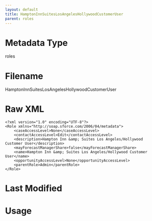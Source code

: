 ```yaml
---
layout: default
title: HamptonInnSuitesLosAngelesHollywoodCustomerUser
parent: roles
---
```

# Metadata Type
roles


# Filename 
HamptonInnSuitesLosAngelesHollywoodCustomerUser


# Raw XML
```
<?xml version="1.0" encoding="UTF-8"?>
<Role xmlns="http://soap.sforce.com/2006/04/metadata">
    <caseAccessLevel>None</caseAccessLevel>
    <contactAccessLevel>Edit</contactAccessLevel>
    <description>Hampton Inn &amp; Suites Los Angeles/Hollywood Customer User</description>
    <mayForecastManagerShare>false</mayForecastManagerShare>
    <name>Hampton Inn &amp; Suites Los Angeles/Hollywood Customer User</name>
    <opportunityAccessLevel>None</opportunityAccessLevel>
    <parentRole>Admin</parentRole>
</Role>
```


# Last Modified


# Usage
